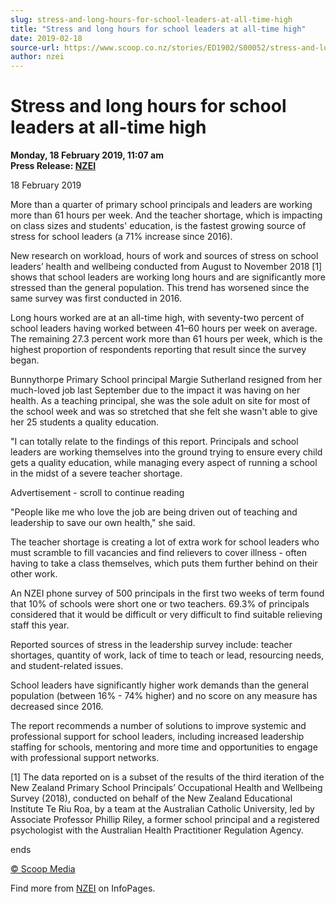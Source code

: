 ```yaml
---
slug: stress-and-long-hours-for-school-leaders-at-all-time-high
title: "Stress and long hours for school leaders at all-time high"
date: 2019-02-18
source-url: https://www.scoop.co.nz/stories/ED1902/S00052/stress-and-long-hours-for-school-leaders-at-all-time-high.htm
author: nzei
---
```

Stress and long hours for school leaders at all-time high
=========================================================

**Monday, 18 February 2019, 11:07 am**  
**Press Release: [NZEI](https://info.scoop.co.nz/NZEI)**

  
18 February 2019

More than a quarter of primary school principals and leaders are working more than 61 hours per week. And the teacher shortage, which is impacting on class sizes and students' education, is the fastest growing source of stress for school leaders (a 71% increase since 2016).

New research on workload, hours of work and sources of stress on school leaders’ health and wellbeing conducted from August to November 2018 \[1\] shows that school leaders are working long hours and are significantly more stressed than the general population. This trend has worsened since the same survey was first conducted in 2016.

Long hours worked are at an all-time high, with seventy-two percent of school leaders having worked between 41–60 hours per week on average. The remaining 27.3 percent work more than 61 hours per week, which is the highest proportion of respondents reporting that result since the survey began.

Bunnythorpe Primary School principal Margie Sutherland resigned from her much-loved job last September due to the impact it was having on her health. As a teaching principal, she was the sole adult on site for most of the school week and was so stretched that she felt she wasn't able to give her 25 students a quality education.

"I can totally relate to the findings of this report. Principals and school leaders are working themselves into the ground trying to ensure every child gets a quality education, while managing every aspect of running a school in the midst of a severe teacher shortage.

Advertisement - scroll to continue reading





"People like me who love the job are being driven out of teaching and leadership to save our own health," she said.

The teacher shortage is creating a lot of extra work for school leaders who must scramble to fill vacancies and find relievers to cover illness - often having to take a class themselves, which puts them further behind on their other work.

An NZEI phone survey of 500 principals in the first two weeks of term found that 10% of schools were short one or two teachers. 69.3% of principals considered that it would be difficult or very difficult to find suitable relieving staff this year.

Reported sources of stress in the leadership survey include: teacher shortages, quantity of work, lack of time to teach or lead, resourcing needs, and student-related issues.

School leaders have significantly higher work demands than the general population (between 16% - 74% higher) and no score on any measure has decreased since 2016.

The report recommends a number of solutions to improve systemic and professional support for school leaders, including increased leadership staffing for schools, mentoring and more time and opportunities to engage with professional support networks.

\[1\] The data reported on is a subset of the results of the third iteration of the New Zealand Primary School Principals’ Occupational Health and Wellbeing Survey (2018), conducted on behalf of the New Zealand Educational Institute Te Riu Roa, by a team at the Australian Catholic University, led by Associate Professor Phillip Riley, a former school principal and a registered psychologist with the Australian Health Practitioner Regulation Agency.

ends

[© Scoop Media](http://www.scoop.co.nz/about/terms.html)

Find more from [NZEI](https://info.scoop.co.nz/NZEI) on InfoPages.